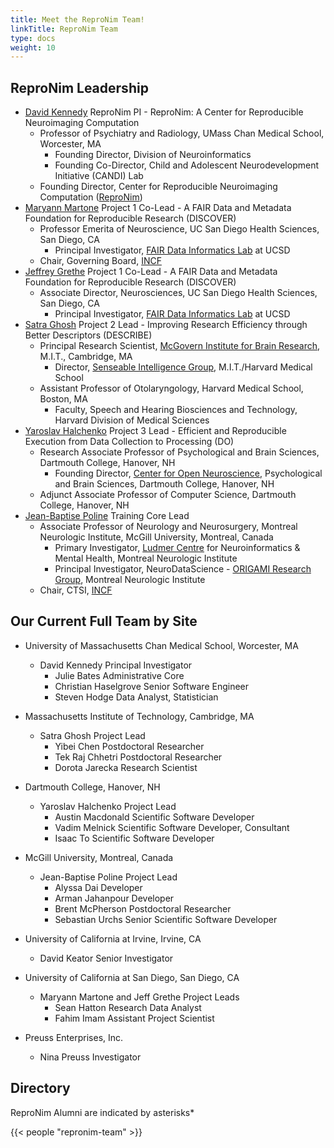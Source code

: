 ```yaml
---
title: Meet the ReproNim Team!
linkTitle: ReproNim Team
type: docs
weight: 10
---
```


## ReproNim Leadership

- [David Kennedy](https://profiles.umassmed.edu/display/130002) ReproNim PI - ReproNim: A Center for Reproducible Neuroimaging Computation
    - Professor of Psychiatry and Radiology, UMass Chan Medical School, Worcester, MA
        - Founding Director, Division of Neuroinformatics
        - Founding Co-Director, Child and Adolescent Neurodevelopment Initiative (CANDI) Lab
    - Founding Director, Center for Reproducible Neuroimaging Computation ([ReproNim](https://www.umassmed.edu/news/news-archives/2022/02/david-kennedy-awarded-$6-million-repronim-brain-imaging-grant/))
- [Maryann Martone](https://profiles.ucsd.edu/maryann.martone) Project 1 Co-Lead - A FAIR Data and Metadata Foundation for Reproducible Research (DISCOVER)
    - Professor Emerita of Neuroscience, UC San Diego Health Sciences, San Diego, CA
        - Principal Investigator, [FAIR Data Informatics Lab](https://www.fdilab.org/team) at UCSD
    - Chair, Governing Board, [INCF](https://www.incf.org/team/prof-maryann-martone)
- [Jeffrey Grethe](https://profiles.ucsd.edu/jeffrey.grethe) Project 1 Co-Lead - A FAIR Data and Metadata Foundation for Reproducible Research (DISCOVER)
    - Associate Director, Neurosciences, UC San Diego Health Sciences, San Diego, CA
        - Principal Investigator, [FAIR Data Informatics Lab](https://www.fdilab.org/team) at UCSD
- [Satra Ghosh](https://mcgovern.mit.edu/profile/satrajit-ghosh/) Project 2 Lead - Improving Research Efficiency through Better Descriptors (DESCRIBE)
    - Principal Research Scientist, [McGovern Institute for Brain Research](https://satra.cogitatum.org/), M.I.T., Cambridge, MA
        - Director, [Senseable Intelligence Group](https://sensein.group/), M.I.T./Harvard Medical School
    - Assistant Professor of Otolaryngology, Harvard Medical School, Boston, MA
        - Faculty, Speech and Hearing Biosciences and Technology, Harvard Division of Medical Sciences
- [Yaroslav Halchenko](https://pbs.dartmouth.edu/people/yaroslav-o-halchenko-0) Project 3 Lead - Efficient and Reproducible Execution from Data Collection to Processing (DO)
    - Research Associate Professor of Psychological and Brain Sciences, Dartmouth College, Hanover, NH
        - Founding Director, [Center for Open Neuroscience](https://centerforopenneuroscience.org/whoweare), Psychological and Brain Sciences, Dartmouth College, Hanover, NH
    - Adjunct Associate Professor of Computer Science, Dartmouth College, Hanover, NH
- [Jean-Baptise Poline](https://www.mcgill.ca/neuro/jean-baptiste-poline-phd) Training Core Lead
    - Associate Professor of Neurology and Neurosurgery, Montreal Neurologic Institute, McGill University, Montreal, Canada
        - Primary Investigator, [Ludmer Centre](http://ludmercentre.ca/dr-jean-baptiste-poline/) for Neuroinformatics & Mental Health, Montreal Neurologic Institute
        - Principal Investigator, NeuroDataScience - [ORIGAMI Research Group](https://neurodatascience.github.io/), Montreal Neurologic Institute
    - Chair, CTSI, [INCF](https://www.incf.org/team/prof-jean-baptiste-poline)

## Our Current Full Team by Site

- University of Massachusetts Chan Medical School, Worcester, MA
    - David Kennedy Principal Investigator
        - Julie Bates Administrative Core
        - Christian Haselgrove Senior Software Engineer
        - Steven Hodge Data Analyst, Statistician

- Massachusetts Institute of Technology, Cambridge, MA
    - Satra Ghosh Project Lead
        - Yibei Chen Postdoctoral Researcher
        - Tek Raj Chhetri Postdoctoral Researcher
        - Dorota Jarecka Research Scientist

- Dartmouth College, Hanover, NH
    - Yaroslav Halchenko Project Lead
        - Austin Macdonald Scientific Software Developer
        - Vadim Melnick Scientific Software Developer, Consultant
        - Isaac To Scientific Software Developer

- McGill University, Montreal, Canada
    - Jean-Baptise Poline Project Lead
        - Alyssa Dai Developer
        - Arman Jahanpour Developer
        - Brent McPherson Postdoctoral Researcher
        - Sebastian Urchs Senior Scientific Software Developer

- University of California at Irvine, Irvine, CA
    - David Keator Senior Investigator

- University of California at San Diego, San Diego, CA
    - Maryann Martone and Jeff Grethe Project Leads
        - Sean Hatton Research Data Analyst
        - Fahim Imam Assistant Project Scientist

- Preuss Enterprises, Inc.
    - Nina Preuss Investigator

## Directory

ReproNim Alumni are indicated by asterisks*

{{< people "repronim-team" >}}

